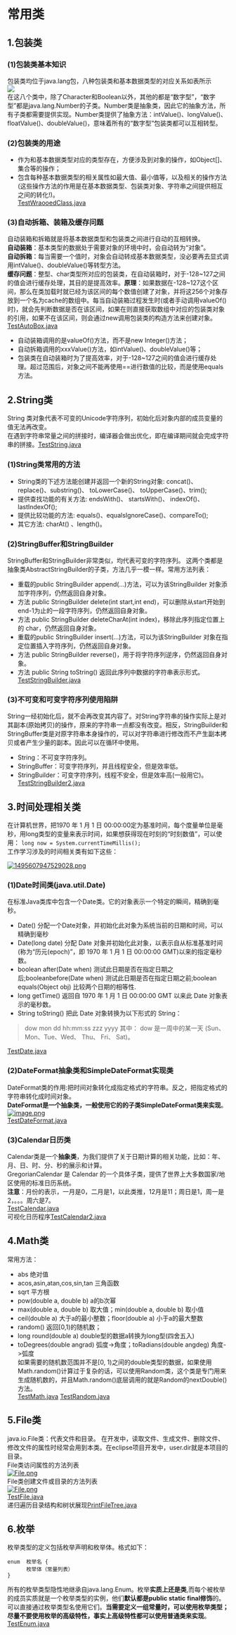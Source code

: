 ﻿# 常用类
## 1.包装类
### (1)包装类基本知识
包装类均位于java.lang包，八种包装类和基本数据类型的对应关系如表所示  
![](https://i.postimg.cc/vZH1xvB0/image.png)  
在这八个类中，除了Character和Boolean以外，其他的都是“数字型”，“数字型”都是java.lang.Number的子类。Number类是抽象类，因此它的抽象方法，所有子类都需要提供实现。Number类提供了抽象方法：intValue()、longValue()、floatValue()、doubleValue()，意味着所有的“数字型”包装类都可以互相转型。
### (2)包装类的用途
- 作为和基本数据类型对应的类型存在，方便涉及到对象的操作，如Object[]、集合等的操作；
- 包含每种基本数据类型的相关属性如最大值、最小值等，以及相关的操作方法(这些操作方法的作用是在基本数据类型、包装类对象、字符串之间提供相互之间的转化!)。  
[TestWraooedClass.java](Code2/TestWraooedClass.java)
### (3)自动拆箱、装箱及缓存问题
自动装箱和拆箱就是将基本数据类型和包装类之间进行自动的互相转换。  
**自动装箱**：基本类型的数据处于需要对象的环境中时，会自动转为“对象”。  
**自动拆箱**：每当需要一个值时，对象会自动转成基本数据类型，没必要再去显式调用intValue()、doubleValue()等转型方法。  
**缓存问题**：整型、char类型所对应的包装类，在自动装箱时，对于-128\~127之间的值会进行缓存处理，其目的是提高效率。**原理**：如果数据在-128\~127这个区间，那么在类加载时就已经为该区间的每个数值创建了对象，并将这256个对象存放到一个名为cache的数组中。每当自动装箱过程发生时(或者手动调用valueOf()时)，就会先判断数据是否在该区间，如果在则直接获取数组中对应的包装类对象的引用，如果不在该区间，则会通过new调用包装类的构造方法来创建对象。  
[TestAutoBox.java](Code2/TestAutoBox.java)
- 自动装箱调用的是valueOf()方法，而不是new Integer()方法；
- 自动拆箱调用的xxxValue()方法，如intValue()、doubleValue()等；
- 包装类在自动装箱时为了提高效率，对于-128~127之间的值会进行缓存处理。超过范围后，对象之间不能再使用==进行数值的比较，而是使用equals方法。
## 2.String类
String 类对象代表不可变的Unicode字符序列，初始化后对象内部的成员变量的值无法再改变。  
在遇到字符串常量之间的拼接时，编译器会做出优化，即在编译期间就会完成字符串的拼接。[TestString.java](Code2/TestString.java)
### (1)String类常用的方法
- String类的下述方法能创建并返回一个新的String对象: concat()、 replace()、substring()、 toLowerCase()、 toUpperCase()、trim();
- 提供查找功能的有关方法: endsWith()、 startsWith()、 indexOf()、lastIndexOf();
- 提供比较功能的方法: equals()、equalsIgnoreCase()、compareTo();
- 其它方法: charAt() 、length()。
### (2)StringBuffer和StringBuilder
StringBuffer和StringBuilder非常类似，均代表可变的字符序列。 这两个类都是抽象类AbstractStringBuilder的子类，方法几乎一模一样。常用方法列表：
- 重载的public StringBuilder append(…)方法，可以为该StringBuilder 对象添加字符序列，仍然返回自身对象。
- 方法 public StringBuilder delete(int start,int end)，可以删除从start开始到end-1为止的一段字符序列，仍然返回自身对象。
- 方法 public StringBuilder deleteCharAt(int index)，移除此序列指定位置上的 char，仍然返回自身对象。
- 重载的public StringBuilder insert(…)方法，可以为该StringBuilder 对象在指定位置插入字符序列，仍然返回自身对象。
- 方法 public StringBuilder reverse()，用于将字符序列逆序，仍然返回自身对象。
- 方法 public String toString() 返回此序列中数据的字符串表示形式。  
[TestStringBuilder.java](Code2/TestStringBuilder.java)
### (3)不可变和可变字符序列使用陷阱
String一经初始化后，就不会再改变其内容了。对String字符串的操作实际上是对其副本(原始拷贝)的操作，原来的字符串一点都没有改变。相反，StringBuilder和StringBuffer类是对原字符串本身操作的，可以对字符串进行修改而不产生副本拷贝或者产生少量的副本。因此可以在循环中使用。
- String：不可变字符序列。
- StringBuffer：可变字符序列，并且线程安全，但是效率低。
- StringBuilder：可变字符序列，线程不安全，但是效率高(一般用它)。  
[TestStringBuilder2.java](Code2/TestStringBuilder2.java)
## 3.时间处理相关类
在计算机世界，把1970 年 1 月 1 日 00:00:00定为基准时间，每个度量单位是毫秒，用long类型的变量来表示时间，如果想获得现在时刻的“时刻数值”，可以使用：
`long now = System.currentTimeMillis();`  
工作学习涉及的时间相关类有如下这些：  

[![1495607947529028.png](https://i.postimg.cc/wMdPQFnR/1495607947529028.png)](https://postimg.cc/dk44qRsJ)  
### (1)Date时间类(java.util.Date)
在标准Java类库中包含一个Date类。它的对象表示一个特定的瞬间，精确到毫秒。
- Date() 分配一个Date对象，并初始化此对象为系统当前的日期和时间，可以精确到毫秒
- Date(long date) 分配 Date 对象并初始化此对象，以表示自从标准基准时间(称为“历元(epoch)”，即 1970 年 1 月 1 日 00:00:00 GMT)以来的指定毫秒数。
- boolean after(Date when) 测试此日期是否在指定日期之后;booleanbefore(Date when) 测试此日期是否在指定日期之前;boolean equals(Object obj) 比较两个日期的相等性.
- long getTime() 返回自 1970 年 1 月 1 日 00:00:00 GMT 以来此 Date 对象表示的毫秒数。
- String toString() 把此 Date 对象转换为以下形式的 String：
> dow mon dd hh:mm:ss zzz yyyy 其中： dow 是一周中的某一天 (Sun、 Mon、Tue、Wed、 Thu、 Fri、 Sat)。  

[TestDate.java](Code2/TestDate.java)
### (2)DateFormat抽象类和SimpleDateFormat实现类
DateFormat类的作用:把时间对象转化成指定格式的字符串。反之，把指定格式的字符串转化成时间对象。  
**DateFormat是一个抽象类，一般使用它的的子类SimpleDateFormat类来实现**。
[![image.png](https://i.postimg.cc/PNswdjQP/image.png)](https://postimg.cc/Mf5TYg4S)  
[TestDateFormat.java](Code2/TestDateFormat.java)
### (3)Calendar日历类
Calendar类是一个**抽象类**，为我们提供了关于日期计算的相关功能，比如：年、月、日、时、分、秒的展示和计算。  
GregorianCalendar 是 Calendar 的一个具体子类，提供了世界上大多数国家/地区使用的标准日历系统。  
**注意**：月份的表示，一月是0，二月是1，以此类推，12月是11；周日是1，周一是2，。。。周六是7。  
[TestCalendar.java](Code2/TestCalendar.java)  
可视化日历程序[TestCalendar2.java](Code2/TestCalendar2.java)
## 4.Math类
常用方法：
- abs 绝对值
- acos,asin,atan,cos,sin,tan 三角函数
- sqrt 平方根
- pow(double a, double b) a的b次幂
- max(double a, double b) 取大值；min(double a, double b) 取小值
- ceil(double a) 大于a的最小整数；floor(double a) 小于a的最大整数
- random() 返回[0,1)的随机数；
- long round(double a) double型的数据a转换为long型(四舍五入)
- toDegrees(double angrad) 弧度->角度；toRadians(double angdeg) 角度->弧度  
如果需要的随机数范围并不是[0, 1)之间的double类型的数据，如果使用Math.random()计算过于复杂的话，可以使用Random类，这个类是专门用来生成随机数的，并且Math.random()底层调用的就是Random的nextDouble()方法。  
[TestMath.java](Code2/TestMath.java)  [TestRandom.java](Code2/TestRandom.java)
## 5.File类
java.io.File类：代表文件和目录。 在开发中，读取文件、生成文件、删除文件、修改文件的属性时经常会用到本类。在eclipse项目开发中，user.dir就是本项目的目录。  
  File类访问属性的方法列表  
[![File.png](https://i.postimg.cc/T3Gf1qy2/File.png)](https://postimg.cc/fJH6gdj1)  
  File类创建文件或目录的方法列表  
[![File.png](https://i.postimg.cc/JzqmkDJN/File.png)](https://postimg.cc/21VPp50y)  
[TestFile.java](Code2/TestFile.java)  
递归遍历目录结构和树状展现[PrintFileTree.java](Code2/PrintFileTree.java)
## 6.枚举
枚举类型的定义包括枚举声明和枚举体。格式如下：
```
enum  枚举名 {
      枚举体（常量列表）
}
```
所有的枚举类型隐性地继承自java.lang.Enum。枚举**实质上还是类**,而每个被枚举的成员实质就是一个枚举类型的实例，他们**默认都是public static final修饰**的。可以直接通过枚举类型名使用它们。**当需要定义一组常量时，可以使用枚举类型；尽量不要使用枚举的高级特性，事实上高级特性都可以使用普通类来实现**。  
[TestEnum.java](Code2/TestEnum.java)  





